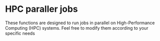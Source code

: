 # HPC paraller jobs

These functions are designed to run jobs in parallel on High-Performance Computing (HPC) systems. Feel free to modify them according to your specific needs

